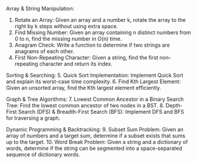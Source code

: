 Array & String Manipulation:
1.	Rotate an Array: Given an array and a number k, rotate the array to the right by k steps without using extra space.
2.	Find Missing Number: Given an array containing n distinct numbers from 0 to n, find the missing number in O(n) time.
3.	Anagram Check: Write a function to determine if two strings are anagrams of each other.
4.	First Non-Repeating Character: Given a string, find the first non-repeating character and return its index.

Sorting & Searching:
5.	Quick Sort Implementation: Implement Quick Sort and explain its worst-case time complexity.
6.	Find Kth Largest Element: Given an unsorted array, find the Kth largest element efficiently.

Graph & Tree Algorithms:
7.	Lowest Common Ancestor in a Binary Search Tree: Find the lowest common ancestor of two nodes in a BST.
8.	Depth-First Search (DFS) & Breadth-First Search (BFS): Implement DFS and BFS for traversing a graph.

Dynamic Programming & Backtracking:
9.	Subset Sum Problem: Given an array of numbers and a target sum, determine if a subset exists that sums up to the target.
10.	Word Break Problem: Given a string and a dictionary of words, determine if the string can be segmented into a space-separated sequence of dictionary words.
